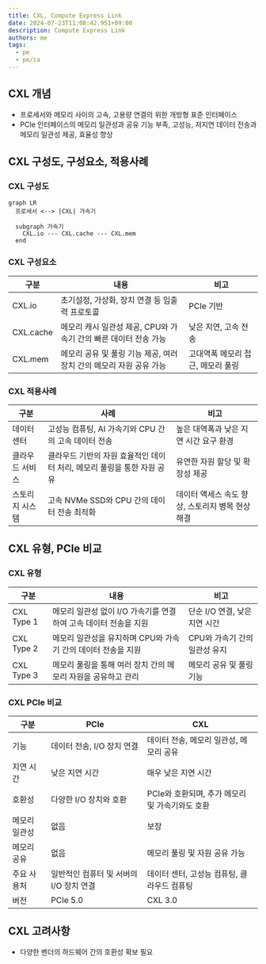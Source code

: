 ```yaml
---
title: CXL, Compute Express Link
date: 2024-07-23T11:08:42.951+09:00
description: Compute Express Link
authors: me
tags:
  - pe
  - pe/ca 
---
```


## CXL 개념

- 프로세서와 메모리 사이의 고속, 고용량 연결의 위한 개방형 표준 인터페이스
- PCIe 인터페이스의 메모리 일관성과 공유 기능 부족, 고성능, 저지연 데이터 전송과 메모리 일관성 제공, 효율성 향상

## CXL 구성도, 구성요소, 적용사례

### CXL 구성도

```mermaid
graph LR
  프로세서 <--> |CXL| 가속기

  subgraph 가속기
    CXL.io --- CXL.cache --- CXL.mem
  end
```

### CXL 구성요소

| 구분 | 내용 | 비고 |
| --- | --- | --- |
| CXL.io | 초기설정, 가상화, 장치 연결 등 입출력 프로토콜  |  PCIe 기반 |
| CXL.cache | 메모리 캐시 일관성 제공, CPU와 가속기 간의 빠른 데이터 전송 가능 | 낮은 지연, 고속 전송 |
| CXL.mem | 메모리 공유 및 풀링 기능 제공, 여러 장치 간의 메모리 자원 공유 가능 | 고대역폭 메모리 접근, 메모리 풀링 |

### CXL 적용사례

| 구분 | 사례 | 비고 |
| --- | --- | --- |
| 데이터 센터 | 고성능 컴퓨팅, AI 가속기와 CPU 간의 고속 데이터 전송 | 높은 대역폭과 낮은 지연 시간 요구 환경 |
| 클라우드 서비스 | 클라우드 기반의 자원 효율적인 데이터 처리, 메모리 풀링을 통한 자원 공유 | 유연한 자원 할당 및 확장성 제공 |
| 스토리지 시스템 | 고속 NVMe SSD와 CPU 간의 데이터 전송 최적화 | 데이터 액세스 속도 향상, 스토리지 병목 현상 해결 |

## CXL 유형, PCIe 비교

### CXL 유형

| 구분 | 내용 | 비고 |
| --- | --- | --- |
| CXL Type 1 | 메모리 일관성 없이 I/O 가속기를 연결하여 고속 데이터 전송을 지원 | 단순 I/O 연결, 낮은 지연 시간 |
| CXL Type 2 | 메모리 일관성을 유지하며 CPU와 가속기 간의 데이터 전송을 지원  | CPU와 가속기 간의 일관성 유지 |
| CXL Type 3 | 메모리 풀링을 통해 여러 장치 간의 메모리 자원을 공유하고 관리 | 메모리 공유 및 풀링 기능 |

### CXL PCIe 비교

| 구분 | PCIe | CXL |
|---|---|---|
| 기능 | 데이터 전송, I/O 장치 연결 | 데이터 전송, 메모리 일관성, 메모리 공유 |
| 지연 시간 | 낮은 지연 시간 | 매우 낮은 지연 시간 |
| 호환성 | 다양한 I/O 장치와 호환 | PCIe와 호환되며, 추가 메모리 및 가속기와도 호환 |
| 메모리 일관성 | 없음 | 보장 |
| 메모리 공유 | 없음 | 메모리 풀링 및 자원 공유 가능 |
| 주요 사용처 | 일반적인 컴퓨터 및 서버의 I/O 장치 연결 | 데이터 센터, 고성능 컴퓨팅, 클라우드 컴퓨팅 |
| 버전        | PCIe 5.0 | CXL 3.0 |

## CXL 고려사항

- 다양한 벤더의 하드웨어 간의 호환성 확보 필요
